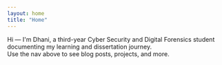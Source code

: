 ```yaml
---
layout: home
title: "Home"
---
```


Hi — I'm Dhani, a third-year Cyber Security and Digital Forensics student documenting my learning and dissertation journey.  
Use the nav above to see blog posts, projects, and more.
